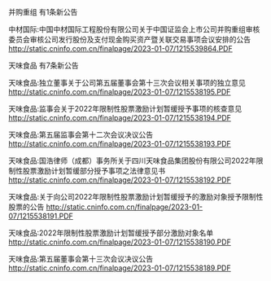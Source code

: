 并购重组 有1条新公告 

中材国际:中国中材国际工程股份有限公司关于中国证监会上市公司并购重组审核委员会审核公司发行股份及支付现金购买资产暨关联交易事项会议安排的公告 http://static.cninfo.com.cn/finalpage/2023-01-07/1215539864.PDF 

天味食品 有7条新公告 

天味食品:独立董事关于公司第五届董事会第十三次会议相关事项的独立意见 http://static.cninfo.com.cn/finalpage/2023-01-07/1215538195.PDF 

天味食品:监事会关于2022年限制性股票激励计划暂缓授予事项的核查意见 http://static.cninfo.com.cn/finalpage/2023-01-07/1215538194.PDF 

天味食品:第五届监事会第十二次会议决议公告 http://static.cninfo.com.cn/finalpage/2023-01-07/1215538193.PDF 

天味食品:国浩律师（成都）事务所关于四川天味食品集团股份有限公司2022年限制性股票激励计划暂缓部分授予事项之法律意见书 http://static.cninfo.com.cn/finalpage/2023-01-07/1215538192.PDF 

天味食品:关于向公司2022年限制性股票激励计划暂缓授予的激励对象授予限制性股票的公告 http://static.cninfo.com.cn/finalpage/2023-01-07/1215538191.PDF 

天味食品:2022年限制性股票激励计划暂缓授予部分激励对象名单 http://static.cninfo.com.cn/finalpage/2023-01-07/1215538190.PDF 

天味食品:第五届董事会第十三次会议决议公告 http://static.cninfo.com.cn/finalpage/2023-01-07/1215538189.PDF 

